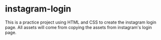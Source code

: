 # instagram-login

This is a practice project using HTML and CSS to create the instagram login page. All assets will come from copying the assets from instagram's login page.
